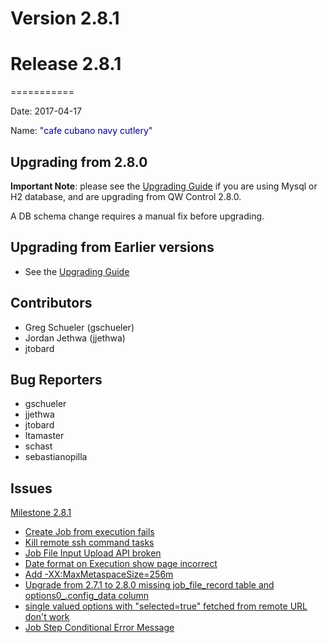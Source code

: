 # Version 2.8.1



# Release 2.8.1
===========

Date: 2017-04-17

Name: <span style="color: Navy"><span class="glyphicon glyphicon-cutlery"></span> "cafe cubano navy cutlery"</span>

## Upgrading from 2.8.0

**Important Note**: please see the [Upgrading Guide](/upgrading/upgrading.md) if you are using Mysql or H2 database,
and are upgrading from QW Control 2.8.0.

A DB schema change requires a manual fix before upgrading.

## Upgrading from Earlier versions

* See the [Upgrading Guide](/upgrading/upgrading.md)

## Contributors

* Greg Schueler (gschueler)
* Jordan Jethwa (jjethwa)
* jtobard

## Bug Reporters

* gschueler
* jjethwa
* jtobard
* ltamaster
* schast
* sebastianopilla

## Issues

[Milestone 2.8.1](https://github.com/qwcontrol/qwcontrol/milestone/53)

* [Create Job from execution fails](https://github.com/qwcontrol/qwcontrol/issues/2435)
* [Kill remote ssh command tasks](https://github.com/qwcontrol/qwcontrol/pull/2433)
* [Job File Input Upload API broken](https://github.com/qwcontrol/qwcontrol/issues/2428)
* [Date format on Execution show page incorrect](https://github.com/qwcontrol/qwcontrol/issues/2426)
* [Add -XX:MaxMetaspaceSize=256m](https://github.com/qwcontrol/qwcontrol/pull/2424)
* [Upgrade from 2.7.1 to 2.8.0 missing job_file_record table and options0_.config_data column](https://github.com/qwcontrol/qwcontrol/issues/2423)
* [single valued options with "selected=true" fetched from remote URL don't work](https://github.com/qwcontrol/qwcontrol/issues/2420)
* [Job Step Conditional Error Message](https://github.com/qwcontrol/qwcontrol/issues/2116)
